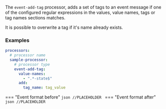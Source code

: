 The `event-add-tag` processor, adds a set of tags to an event message if one of the configured regular expressions in the values, value names, tags or tag names sections matches.

It is possible to overwrite a tag if it's name already exists.

### Examples

```yaml
processors:
  # processor name
  sample-processor:
    # processor type
    event-add-tag:
      value-names:
        - ".*-state$"
      add: 
        tag_name: tag_value
```

=== "Event format before"
    ```json
    //PLACEHOLDER
    ```
=== "Event format after"
    ```json
    //PLACEHOLDER
    ```
